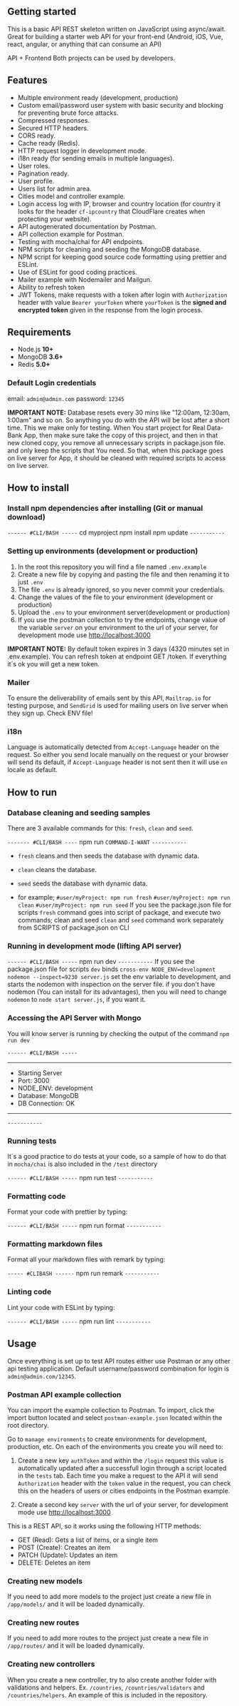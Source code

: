 ## Getting started

This is a basic API REST skeleton written on JavaScript using async/await. Great for building a starter web API for your front-end (Android, iOS, Vue, react, angular, or anything that can consume an API)

API + Frontend
Both projects can be used by developers.

## Features

*   Multiple environment ready (development, production)
*   Custom email/password user system with basic security and blocking for preventing brute force attacks.
*   Compressed responses.
*   Secured HTTP headers.
*   CORS ready.
*   Cache ready (Redis).
*   HTTP request logger in development mode.
*   i18n ready (for sending emails in multiple languages).
*   User roles.
*   Pagination ready.
*   User profile.
*   Users list for admin area.
*   Cities model and controller example.
*   Login access log with IP, browser and country location (for country it looks for the header `cf-ipcountry` that CloudFlare creates when protecting your website).
*   API autogenerated documentation by Postman.
*   API collection example for Postman.
*   Testing with mocha/chai for API endpoints.
*   NPM scripts for cleaning and seeding the MongoDB database.
*   NPM script for keeping good source code formatting using prettier and ESLint.
*   Use of ESLint for good coding practices.
*   Mailer example with Nodemailer and Mailgun.
*   Ability to refresh token
*   JWT Tokens, make requests with a token after login with `Authorization` header with value `Bearer yourToken` where `yourToken` is the **signed and encrypted token** given in the response from the login process.

## Requirements

*   Node.js **10+**
*   MongoDB **3.6+**
*   Redis **5.0+**

### Default Login credentials
email: `admin@admin.com`
password: `12345`

**IMPORTANT NOTE:**
Database resets every 30 mins like "12:00am, 12:30am, 1:00am" and so on. So anything you do with the API will be lost after a short time.
This we make only for testing. When You start project for Real Data-Bank App, then make sure take the copy of this project, and then in that new cloned copy, you remove all unnecessary scripts in package.json file. and only keep the scripts that You need. So that, when this package goes on live server for App, it should be cleaned with required scripts to access on live server.

## How to install


### Install npm dependencies after installing (Git or manual download)

`------ #CLI/BASH -----`
cd myproject
npm install
npm update
`-----------`

### Setting up environments (development or production)

1.  In the root this repository you will find a file named `.env.example`
2.  Create a new file by copying and pasting the file and then renaming it to just `.env`
3.  The file `.env` is already ignored, so you never commit your credentials.
4.  Change the values of the file to your environment (development or production)
5.  Upload the `.env` to your environment server(development or production)
6.  If you use the postman collection to try the endpoints, change value of the variable `server` on your environment to the url of your server, for development mode use <http://localhost:3000>

**IMPORTANT NOTE:**
By default token expires in 3 days (4320 minutes set in .env.example). You can refresh token at endpoint GET /token. If everything it´s ok you will get a new token.

### Mailer
To ensure the deliverability of emails sent by this API, `Mailtrap.io` for testing purpose, and `SendGrid` is used for mailing users on live server when they sign up. Check ENV file!

### i18n
Language is automatically detected from `Accept-Language` header on the request. So either you send locale manually on the request or your browser will send its default, if `Accept-Language` header is not sent then it will use `en` locale as default.

## How to run

### Database cleaning and seeding samples

There are 3 available commands for this: `fresh`, `clean` and `seed`.

`------- #CLI/BASH ----`
npm run `COMMAND-I-WANT`
`-----------`

*   `fresh` cleans and then seeds the database with dynamic data.
*   `clean` cleans the database.
*   `seed` seeds the database with dynamic data.

* for example;
`#user/myProject: npm run fresh`
`#user/myProject: npm run clean`
`#user/myProject: npm run seed`
If you see the package.json file for scripts
`fresh` command goes into script of package, and execute two commands; clean and seed
`clean` and `seed` command work separately from SCRIPTS of package.json on CLI


### Running in development mode (lifting API server)
`------ #CLI/BASH -----`
npm run dev
`-----------`
If you see the package.json file for scripts
`dev` binds `cross-env NODE_ENV=development nodemon --inspect=9230 server.js`
set the env variable to development, and starts the nodemon with inspection on the server file.
if you don't have nodemon (You can install for its advantages), then you will need to change `nodemon` to `node start server.js`, if you want it.


### Accessing the API Server with Mongo
You will know server is running by checking the output of the command `npm run dev`

`------ #CLI/BASH -----`
****************************
*    Starting Server
*    Port: 3000
*    NODE_ENV: development
*    Database: MongoDB
*    DB Connection: OK
****************************
`-----------`

### Running tests
It´s a good practice to do tests at your code, so a sample of how to do that in `mocha/chai` is also included in the `/test` directory

`------ #CLI/BASH -----`
npm run test
`-----------`

### Formatting code
Format your code with prettier by typing:

`------ #CLI/BASH -----`
npm run format
`-----------`

### Formatting markdown files

Format all your markdown files with remark by typing:

`----- #CLIBASH ------`
npm run remark
`-----------`

### Linting code
Lint your code with ESLint by typing:

`------ #CLI/BASH -----`
npm run lint
`-----------`

## Usage
Once everything is set up to test API routes either use Postman or any other api testing application. Default username/password combination for login is `admin@admin.com/12345`.

### Postman API example collection
You can import the example collection to Postman. To import, click the import button located and select `postman-example.json` located within the root directory.

Go to `manage environments` to create environments for development, production, etc. On each of the environments you create you will need to:

1.  Create a new key `authToken` and within the `/login` request this value is automatically updated after a successfull login through a script located in the `tests` tab. Each time you make a request to the API it will send `Authorization` header with the `token` value in the request, you can check this on the headers of users or cities endpoints in the Postman example.

2.  Create a second key `server` with the url of your server, for development mode use <http://localhost:3000>

This is a REST API, so it works using the following HTTP methods:

*   GET (Read): Gets a list of items, or a single item
*   POST (Create): Creates an item
*   PATCH (Update): Updates an item
*   DELETE: Deletes an item

### Creating new models
If you need to add more models to the project just create a new file in `/app/models/` and it will be loaded dynamically.

### Creating new routes
If you need to add more routes to the project just create a new file in `/app/routes/` and it will be loaded dynamically.

### Creating new controllers
When you create a new controller, try to also create another folder with validations and helpers. Ex. `/countries`, `/countries/validators` and `/countries/helpers`. An example of this is included in the repository.
